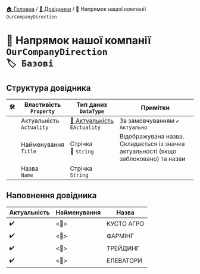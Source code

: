 ﻿[🏠 Головна](../README.MD) / [📘 Довідники](./README.MD) / 📘 Напрямок нашої компанії `OurCompanyDirection` 

# 📘 Напрямок нашої компанії `OurCompanyDirection` </br> `🏷️ Базові`

## Структура довідника

|🛠️| Властивість </br> `Property` | Тип даних </br> `DataType` | Примітки |
|---|---|---|---|
|| Актуальність </br> `Actuality` | [🎲 Актуальність](../Enums/EActuality.md) </br> `EActuality` | За замовчуванням `✔️ Актуально` |
|| Найменування </br> `Title` | Стрічка </br> 🔧 `String` | Відображувана назва. Складається із значка актуальності (якщо заблоковано) та назви  |
|| Назва </br> `Name` | Стрічка </br> `String` |  |


## Наповнення довідника
| Актуальність | Найменування | Назва |
|---|---|---|
| ✔️ | <🔧>  | КУСТО АГРО | 
| ✔️ | <🔧>  | ФАРМІНГ | 
| ✔️ | <🔧>  | ТРЕЙДИНГ | 
| ✔️ | <🔧>  | ЕЛЕВАТОРИ | 